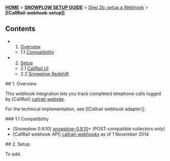 <a name="top" />

[**HOME**](Home) > [**SNOWPLOW SETUP GUIDE**](Setting-up-Snowplow) > [Step 2b: setup a Webhook](Setting-up-a-webhook) > **[[CallRail-webhook-setup]]**

## Contents

- 1. [Overview](#overview)  
  - 1.1 [Compatibility](#compat)
- 2. [Setup](#setup)
  - 2.1 [CallRail UI](#)
  - 2.2 [Snowplow Redshift](#)

<a name="overview" />
## 1. Overview

This webhook integration lets you track completed telephone calls logged by [CallRail] [callrail-website].

For the technical implementation, see [[Callrail webhook adapter]].

<a name="compat" />
### 1.1 Compatibility

* [Snowplow 0.9.10] [snowplow-0.9.10]+ (POST-compatible collectors only)
* [CallRail webhook API] [callrail-webhooks] as of 1 November 2014

<a name="setup" />
## 2. Setup

To add.

[callrail-website]: http://www.callrail.com/
[callrail-webhooks]: https://support.callrail.com/hc/en-us/articles/201211133-Webhooks
[snowplow-0.9.10]: https://github.com/snowplow/snowplow/releases/tag/0.9.10
